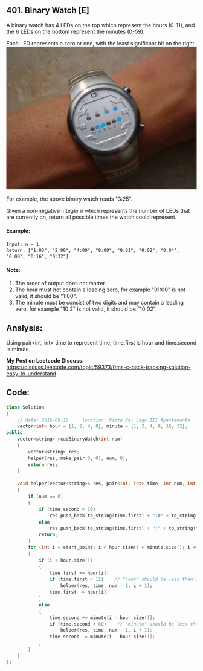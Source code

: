 ## 401. Binary Watch [E]
A binary watch has 4 LEDs on the top which represent the hours (0-11), and the 6 LEDs on the bottom represent the minutes (0-59).   

Each LED represents a zero or one, with the least significant bit on the right.   
![](https://github.com/ysong49/LeetCode-Note/blob/master/image/Binary_clock_samui_moon.jpg)   

For example, the above binary watch reads "3:25".   

Given a non-negative integer n which represents the number of LEDs that are currently on, return all possible times the watch could represent.   

#### Example:
```
Input: n = 1
Return: ["1:00", "2:00", "4:00", "8:00", "0:01", "0:02", "0:04", "0:08", "0:16", "0:32"]
```

#### Note:
  1. The order of output does not matter.
  2. The hour must not contain a leading zero, for example "01:00" is not valid, it should be "1:00".
  3. The minute must be consist of two digits and may contain a leading zero, for example "10:2" is not valid, it should be "10:02".
  
## Analysis:
Using pair<int, int> time to represent time, time.first is hour and time.second is minute.

**My Post on Leetcode Discuss:** https://discuss.leetcode.com/topic/59373/0ms-c-back-tracking-solution-easy-to-understand
  
## Code:
```c++
class Solution 
{
    // date: 2016-09-18     location: Vista Del Lago III Apartements
    vector<int> hour = {1, 2, 4, 8}, minute = {1, 2, 4, 8, 16, 32};
public:
    vector<string> readBinaryWatch(int num) 
    {
        vector<string> res;
        helper(res, make_pair(0, 0), num, 0);
        return res;
    }
    
    void helper(vector<string>& res, pair<int, int> time, int num, int start_point)
    {
        if (num == 0)
        {
            if (time.second < 10)
                res.push_back(to_string(time.first) + ":0" + to_string(time.second));
            else
                res.push_back(to_string(time.first) + ":" + to_string(time.second));
            return;
        }
        for (int i = start_point; i < hour.size() + minute.size(); i ++)
        {
            if (i < hour.size())
            {
                time.first += hour[i];
                if (time.first < 12)    // "hour" should be less than 12.
                    helper(res, time, num - 1, i + 1);
                time.first -= hour[i];
            }
            else
            {
                time.second += minute[i - hour.size()];
                if (time.second < 60)    // "minute" should be less than 60.
                    helper(res, time, num - 1, i + 1);
                time.second -= minute[i - hour.size()];
            }
        }
    }
};
```
